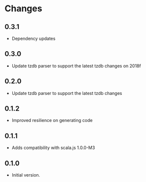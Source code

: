 # Changes

## 0.3.1

* Dependency updates

## 0.3.0

* Update tzdb parser to support the latest tzdb changes on 2018f

## 0.2.0

* Update tzdb parser to support the latest tzdb changes

## 0.1.2

* Improved resilience on generating code

## 0.1.1

* Adds compatibility with scala.js 1.0.0-M3

## 0.1.0

* Initial version.
